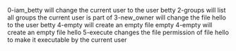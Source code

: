 0-iam_betty will change the current user to the user betty
2-groups will list all groups the current user is part of
3-new_owner will change the file hello to the user betty
4-empty will create an empty file empty
4-empty will create an empty file hello
5-execute changes the file permission of file hello to make it executable by the current user
